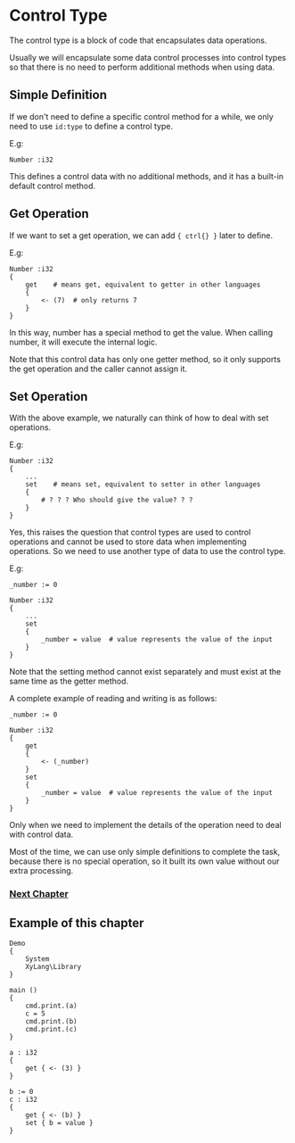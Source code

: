 # Control Type
The control type is a block of code that encapsulates data operations.

Usually we will encapsulate some data control processes into control types so that there is no need to perform additional methods when using data.

## Simple Definition
If we don't need to define a specific control method for a while, we only need to use `id:type` to define a control type.

E.g:
```
Number :i32
```
This defines a control data with no additional methods, and it has a built-in default control method.

## Get Operation
If we want to set a get operation, we can add `{ ctrl{} }` later to define.

E.g:
```
Number :i32
{
    get    # means get, equivalent to getter in other languages
    {
        <- (7)  # only returns 7
    }
}
```
In this way, number has a special method to get the value. When calling number, it will execute the internal logic.

Note that this control data has only one getter method, so it only supports the get operation and the caller cannot assign it.
## Set Operation
With the above example, we naturally can think of how to deal with set operations.

E.g:
```
Number :i32
{
    ...
    set    # means set, equivalent to setter in other languages
    {
        # ? ? ? Who should give the value? ? ?
    }
}
```
Yes, this raises the question that control types are used to control operations and cannot be used to store data when implementing operations.
So we need to use another type of data to use the control type.

E.g:
```
_number := 0

Number :i32
{
    ...
    set
    {
        _number = value  # value represents the value of the input
    }
}
```

Note that the setting method cannot exist separately and must exist at the same time as the getter method.

A complete example of reading and writing is as follows:
```
_number := 0

Number :i32
{
    get
    {
        <- (_number)
    }
    set
    {
        _number = value  # value represents the value of the input
    }
}
```

Only when we need to implement the details of the operation need to deal with control data.

Most of the time, we can use only simple definitions to complete the task, because there is no special operation, so it built its own value without our extra processing.

### [Next Chapter](package-type.md)

## Example of this chapter
```
Demo
{
    System
    XyLang\Library
}

main ()
{
    cmd.print.(a)
    c = 5
    cmd.print.(b)
    cmd.print.(c)
}

a : i32
{
    get { <- (3) }
}

b := 0
c : i32
{
    get { <- (b) }
    set { b = value }
}
```